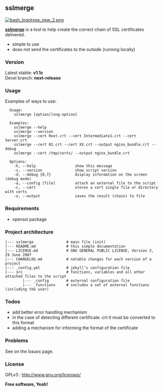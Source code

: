 sslmerge
----

[![bash_logotype_new_2.png](https://s29.postimg.org/lgglyiqif/bash_logotype_new_2.png)](https://www.gnu.org/software/bash/)

[**sslmerge**](https://jboowie.github.io/sslmerge) is a tool to help create the correct chain of SSL certificates delivered.

  - simple to use
  - does not send the certificates to the outside (running locally)

### Version

Latest stable: **v1.1c**  
Devel branch: **next-release**

### Usage

Examples of ways to use:

```
  Usage:
    sslmerge [option|long-option]

  Examples:
    sslmerge --help
    sslmerge --version
    sslmerge --cert Root.crt --cert Intermediate1.crt --cert Server.crt
    sslmerge --cert 01.crt --cert XX.crt --output nginx_bundle.crt --debug
    sslmerge --cert /tmp/certs/ --output nginx_bundle.crt

  Options:
    -h, --help                  show this message
    -v, --version               show script version
    -d, --debug {0,7}           display information on the screen (debug mode)
    -a, --config [file]         attach an external file to the script
    -c, --cert                  stores a cert single file or directory with certs
    -o, --output                saves the result (chain) to file
```

### Requirements

  - openssl package

### Project architecture

    |--- sslmerge               # main file (init)
    |--- README.md              # this simple documentation
    |--- LICENSE.md             # GNU GENERAL PUBLIC LICENSE, Version 3, 29 June 2007
    |--- CHANGELOG.md           # notable changes for each version of a project
    |--- _config.yml            # jekyll’s configuration file
    |--- src                    # functions, variables and all other attached files to the script
            |--- _config        # external configuration file
            |--- _functions     # includes a set of external functions (including the user)

### Todos

  - add better error handling mechanism
  - in the case of detecting different certificate .crt it must be converted to this format
  - adding a mechanism for informing the format of the certificate

### Problems

See on the *Issues* page.

### License

GPLv3 : <http://www.gnu.org/licenses/>

**Free software, Yeah!**